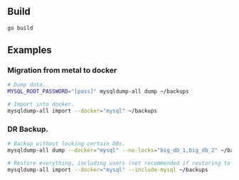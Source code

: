 ## Build

```bash
go build
```

## Examples

### Migration from metal to docker

```bash
# Dump data.
MYSQL_ROOT_PASSWORD="[pass]" mysqldump-all dump ~/backups

# Import into docker.
mysqldump-all import --docker="mysql" ~/backups
```

### DR Backup.

```bash
# Backup without locking certain DBs.
mysqldump-all dump --docker="mysql" --no-locks="big_db_1,big_db_2" ~/backups

# Restore everything, including users (not recommended if restoring to a different MySQL version).
mysqldump-all import --docker="mysql" --include-mysql ~/backups
```
